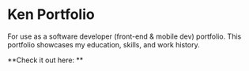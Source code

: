 ﻿# Ken Portfolio

For use as a software developer (front-end & mobile dev) portfolio. This portfolio showcases my education, skills, and work history.

**Check it out here: **
